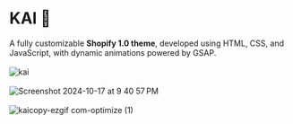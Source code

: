 # KAI 👜

A fully customizable **Shopify 1.0 theme**, developed using HTML, CSS, and JavaScript, with dynamic animations powered by GSAP.
<br>
<br>
![kai](https://github.com/user-attachments/assets/ac7f7321-29a5-4b45-a72b-aa1d330cbdc2) 
<br>
<br>
![Screenshot 2024-10-17 at 9 40 57 PM](https://github.com/user-attachments/assets/f5de4b5f-56ff-4aee-90a4-36d0f5a4f80c)
<br>
<br>
![kaicopy-ezgif com-optimize (1)](https://github.com/user-attachments/assets/d69682bf-2def-449d-94a5-2ae5851500e9) 


